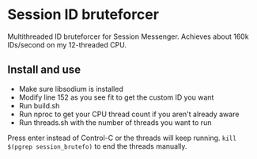 # Session ID bruteforcer
Multithreaded ID bruteforcer for Session Messenger. Achieves about 160k IDs/second on my 12-threaded CPU.

## Install and use
* Make sure libsodium is installed
* Modify line 152 as you see fit to get the custom ID you want
* Run build.sh
* Run nproc to get your CPU thread count if you aren't already aware
* Run threads.sh with the number of threads you want to run

Press enter instead of Control-C or the threads will keep running. ``kill $(pgrep session_brutefo)`` to end the threads manually.
